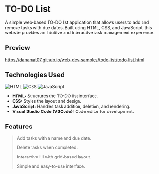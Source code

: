 # TO-DO List
A simple web-based TO-DO list application that allows users to add and remove tasks with due dates. Built using HTML, CSS, and JavaScript, this website provides an intuitive and interactive task management experience.

## Preview
https://danamat07.github.io/web-dev-samples/todo-list/todo-list.html

## Technologies Used
![HTML](https://img.shields.io/badge/HTML-E34F26?style=for-the-badge&logo=html5&logoColor=white)
![CSS](https://img.shields.io/badge/CSS-1572B6?style=for-the-badge&logo=css3&logoColor=white)
![JavaScript](https://img.shields.io/badge/JavaScript-F7DF1E?style=for-the-badge&logo=javascript&logoColor=black)
  - **HTML:** Structures the TO-DO list interface.
  - **CSS:** Styles the layout and design.
  - **JavaScript:** Handles task addition, deletion, and rendering.
  - **Visual Studio Code (VSCode):** Code editor for development.

## Features
  > Add tasks with a name and due date.
> 
  > Delete tasks when completed.
> 
  > Interactive UI with grid-based layout.
> 
  > Simple and easy-to-use interface.

